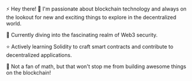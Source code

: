 ⚡ Hey there! 👋 I'm passionate about blockchain technology and always on the lookout for new and exciting things to explore in the decentralized world.

🔐 Currently diving into the fascinating realm of Web3 security.

⭐ Actively learning Solidity to craft smart contracts and contribute to decentralized applications.

🤣 Not a fan of math, but that won't stop me from building awesome things on the blockchain!
